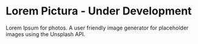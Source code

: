 # Lorem Pictura - Under Development
Lorem Ipsum for photos. A user friendly image generator for placeholder images using the Unsplash API.
 